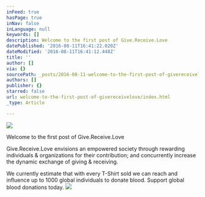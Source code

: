 ```yaml
---
inFeed: true
hasPage: true
inNav: false
inLanguage: null
keywords: []
description: Welcome to the first post of Give.Receive.Love
datePublished: '2016-08-11T16:41:22.020Z'
dateModified: '2016-08-11T16:41:12.448Z'
title: ''
author: []
via: {}
sourcePath: _posts/2016-08-11-welcome-to-the-first-post-of-givereceivelove.md
authors: []
publisher: {}
starred: false
url: welcome-to-the-first-post-of-givereceivelove/index.html
_type: Article

---
```

![](https://the-grid-user-content.s3-us-west-2.amazonaws.com/3f25184c-3cb7-4c9d-a563-ab27df22cc9a.jpg)

Welcome to the first post of Give.Receive.Love

Give.Receive.Love envisions an empowered society through rewarding individuals & organizations for their contribution; and concurrently increase the dynamic exchange of giving & receiving.

We currently estimate that with every T-Shirt sold we can reach and influence up to 1000 global individuals to donate blood. Support global blood donations today.
![](https://the-grid-user-content.s3-us-west-2.amazonaws.com/985609b3-c456-4920-8b64-cdbf558896b9.jpg)